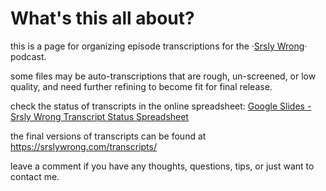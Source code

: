 # What's this all about?

this is a page for organizing episode transcriptions for the ·[Srsly Wrong](https://srslywrong.com/)· podcast.

some files may be auto-transcriptions that are rough, un-screened, or low quality, and need further refining to become fit for final release.

check the status of transcripts in the online spreadsheet: [Google Slides - Srsly Wrong Transcript Status Spreadsheet](https://docs.google.com/spreadsheets/d/1NZRCbGlVOYUe-U29SthfSbojiDl4q_13pikidC31nxw/edit?usp=sharing)

the final versions of transcripts can be found at https://srslywrong.com/transcripts/

leave a comment if you have any thoughts, questions, tips, or just want to contact me.
